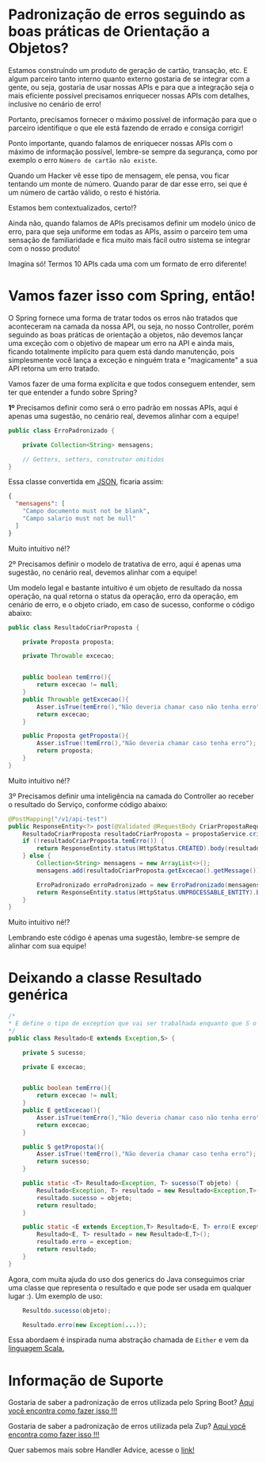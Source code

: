 # Padronização de erros seguindo as boas práticas de Orientação a Objetos?

Estamos construíndo um produto de geração de cartão, transação, etc. E algum parceiro tanto interno quanto externo gostaria 
de se integrar com a gente, ou seja, gostaria de usar nossas APIs e para que a integração seja o mais eficiente possível 
precisamos enriquecer nossas APIs com detalhes, inclusive no cenário de erro!

Portanto, precisamos fornecer o máximo possível de informação para que o parceiro identifique o que ele 
está fazendo de errado e consiga corrigir!

Ponto importante, quando falamos de enriquecer nossas APIs com o máximo de informação possível, lembre-se sempre da 
segurança, como por exemplo o erro `Número de cartão não existe`.

Quando um Hacker vê esse tipo de mensagem, ele pensa, vou ficar tentando um monte de número. Quando parar de dar esse 
erro, sei que é um número de cartão válido, o resto é história.

Estamos bem contextualizados, certo!?

Ainda não, quando falamos de APIs precisamos definir um modelo único de erro, para que seja uniforme em todas as APIs, 
assim o parceiro tem uma sensação de familiaridade e fica muito mais fácil outro sistema se integrar com o nosso produto!

Imagina só! Termos 10 APIs cada uma com um formato de erro diferente!

# Vamos fazer isso com Spring, então!

O Spring fornece uma forma de tratar todos os erros não tratados que aconteceram na camada da nossa API, ou seja, no 
nosso Controller, porém seguindo as boas práticas de orientação a objetos, não devemos lançar uma exceção com o objetivo 
de mapear um erro na API e ainda mais, ficando totalmente implícito para quem está dando manutenção, pois simplesmente 
você lança a exceção e ninguém trata e "magicamente" a sua API retorna um erro tratado.

Vamos fazer de uma forma explícita e que todos conseguem entender, sem ter que entender a fundo sobre Spring?

**1º** Precisamos definir como será o erro padrão em nossas APIs, aqui é apenas uma sugestão, no cenário real, devemos 
alinhar com a equipe!

```java
public class ErroPadronizado {

    private Collection<String> mensagens;

    // Getters, setters, construtor omitidos
}
```

Essa classe convertida em [JSON](https://www.json.org/json-en.html), ficaria assim:

```json
{
  "mensagens": [
    "Campo documento must not be blank",
    "Campo salario must not be null"
  ]
}
```

Muito intuitivo né!?

2º Precisamos definir o modelo de tratativa de erro, aqui é apenas uma sugestão, no cenário real, devemos alinhar 
com a equipe!

Um modelo legal e bastante intuitivo é um objeto de resultado da nossa operação, na qual retorna o status da operação, 
erro da operação, em cenário de erro, e o objeto criado, em caso de sucesso, conforme o código abaixo:

```java
public class ResultadoCriarProposta {

    private Proposta proposta;

    private Throwable excecao;


    public boolean temErro(){
        return excecao != null;
    }
    public Throwable getExcecao(){
        Asser.isTrue(temErro(),"Não deveria chamar caso não tenha erro");
        return excecao;
    }

    public Proposta getProposta(){
        Asser.isTrue(!temErro(),"Não deveria chamar caso tenha erro");
        return proposta;
    }    
}
```

Muito intuitivo né!?

3º Precisamos definir uma inteligência na camada do Controller ao receber o resultado do Serviço, conforme código abaixo:

```java
@PostMapping("/v1/api-test")
public ResponseEntity<?> post(@Validated @RequestBody CriarPropostaRequest criarPropostaRequest) {
    ResultadoCriarProposta resultadoCriarProposta = propostaService.criar(criarPropostaRequest);
    if (!resultadoCriarProposta.temErro()) {
        return ResponseEntity.status(HttpStatus.CREATED).body(resultadoCriarProposta.getProposta());
    } else {
        Collection<String> mensagens = new ArrayList<>();
        mensagens.add(resultadoCriarProposta.getExcecao().getMessage());

        ErroPadronizado erroPadronizado = new ErroPadronizado(mensagens);
        return ResponseEntity.status(HttpStatus.UNPROCESSABLE_ENTITY).body(erroPadronizado);
    }
}
```

Muito intuitivo né!?

Lembrando este código é apenas uma sugestão, lembre-se sempre de alinhar com sua equipe!

# Deixando a classe Resultado genérica

```java
/*
* E define o tipo de exception que vai ser trabalhada enquanto que S o tipo do objeto de sucesso.
*/
public class Resultado<E extends Exception,S> {

    private S sucesso;

    private E excecao;


    public boolean temErro(){
        return excecao != null;
    }
    public E getExcecao(){
        Asser.isTrue(temErro(),"Não deveria chamar caso não tenha erro");
        return excecao;
    }

    public S getProposta(){
        Asser.isTrue(!temErro(),"Não deveria chamar caso tenha erro");
        return sucesso;
    }

	public static <T> Resultado<Exception, T> sucesso(T objeto) {
		Resultado<Exception, T> resultado = new Resultado<Exception,T>();
		resultado.sucesso = objeto;
		return resultado;
	}

	public static <E extends Exception,T> Resultado<E, T> erro(E exception) {
		Resultado<E, T> resultado = new Resultado<E,T>();
		resultado.erro = exception;
		return resultado;
	}
}
```

Agora, com muita ajuda do uso dos generics do Java conseguimos criar uma classe que representa o resultado e que pode ser usada em qualquer lugar :). Um exemplo de uso:

```java
    Resultdo.sucesso(objeto);

    Resultado.erro(new Exception(...));
```

Essa abordaem é inspirada numa abstração chamada de ```Either``` e vem da [linguagem Scala.](https://www.scala-lang.org/api/2.9.3/scala/Either.html)


# Informação de Suporte

Gostaria de saber a padronização de erros utilizada pelo Spring Boot? [Aqui você encontra como fazer isso !!!](error-spring.md)

Gostaria de saber a padronização de erros utilizada pela Zup? [Aqui você encontra como fazer isso !!!](../informacao_suporte/error-zup.md)

Quer sabemos mais sobre Handler Advice, acesse o [link!](https://spring.io/blog/2013/11/01/exception-handling-in-spring-mvc)
